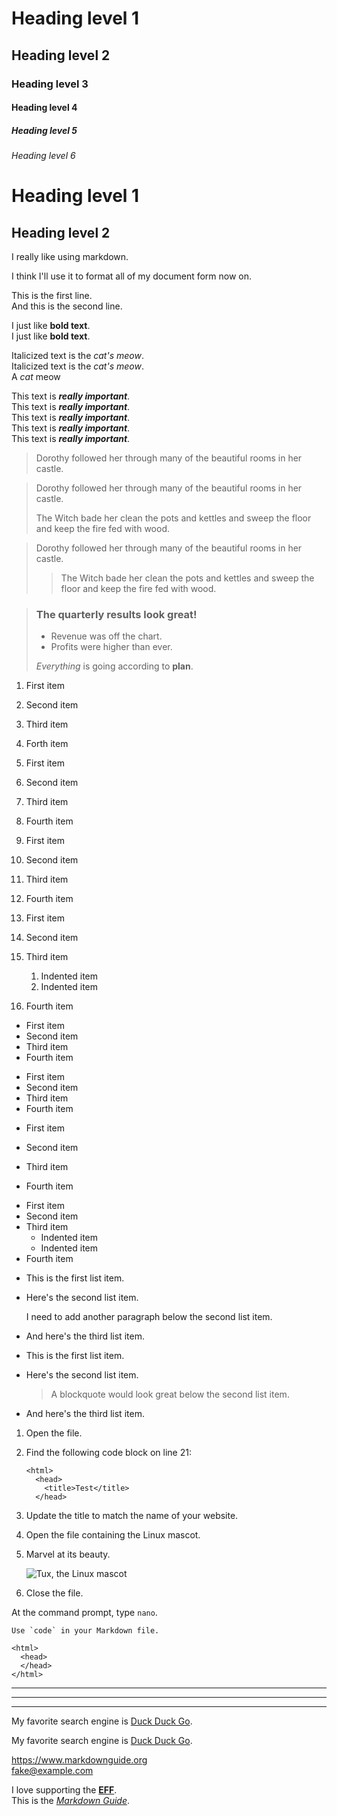 # Heading level 1
## Heading level 2
### Heading level 3
#### Heading level 4
##### Heading level 5
###### Heading level 6
Heading level 1
===============
Heading level 2
---------------
I really like using markdown.

I think I'll use it to format all of my document form now on.

This is the first line.  
And this is the second line.

I just like **bold text**.  
I just like __bold text__.  

Italicized text is the *cat's meow*.  
Italicized text is the _cat's meow_.  
A *cat* meow

This text is ***really important***.  
This text is ___really important___.  
This text is __*really important*__.  
This text is *__really important__*.  
This text is **_really important_**.

> Dorothy followed her through many of the beautiful rooms in her castle.

> Dorothy followed her through many of the beautiful rooms in her castle.
>
> The Witch bade her clean the pots and kettles and sweep the floor and keep the fire fed with wood.

> Dorothy followed her through many of the beautiful rooms in her castle.
>
>> The Witch bade her clean the pots and kettles and sweep the floor and keep the fire fed with wood.

> ### The quarterly results look great!
>
> - Revenue was off the chart.
> - Profits were higher than ever.
>
>  *Everything* is going according to **plan**.

1. First item
2. Second item
3. Third item
4. Forth item


1. First item
1. Second item
1. Third item
1. Fourth item


1. First item
8. Second item
5. Third item
3. Fourth item


1. First item
2. Second item
3. Third item
    1. Indented item
    2. Indented item
4. Fourth item


- First item
- Second item
- Third item
- Fourth item

* First item
* Second item
* Third item
* Fourth item

+ First item
* Second item
- Third item
+ Fourth item

- First item
- Second item
- Third item
    - Indented item
    - Indented item
- Fourth item


*   This is the first list item.
*   Here's the second list item.

    I need to add another paragraph below the second list item.

*   And here's the third list item.

*   This is the first list item.
*   Here's the second list item.

    > A blockquote would look great below the second list item.

*   And here's the third list item.

1.  Open the file.
2.  Find the following code block on line 21:

        <html>
          <head>
            <title>Test</title>
          </head>

3.  Update the title to match the name of your website.

1.  Open the file containing the Linux mascot.
2.  Marvel at its beauty.

    ![Tux, the Linux mascot](/Users/qianycs/Downloads/tux.png)

3.  Close the file.

At the command prompt, type `nano`.

``Use `code` in your Markdown file.``



    <html>
      <head>
      </head>
    </html>


***
---
_________________

My favorite search engine is [Duck Duck Go](https://duckduckgo.com/).

My favorite search engine is [Duck Duck Go](https://duckduckgo.com "The best search engine for privacy").

<https://www.markdownguide.org>  
<fake@example.com>

I love supporting the **[EFF](https://eff.org)**.  
This is the *[Markdown Guide](https://www.markdownguide.org)*.
